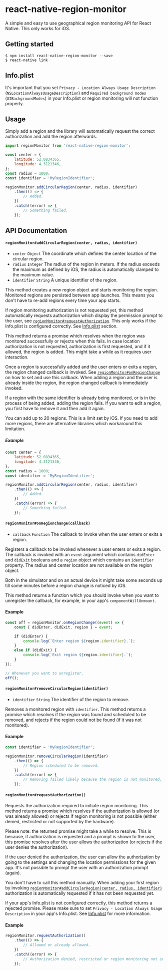 # react-native-region-monitor

A simple and easy to use geographical region monitoring API for React Native. This only works for iOS.

## Getting started

```
$ npm install react-native-region-monitor --save
$ react-native link
```

## Info.plist

It's important that you set `Privacy - Location Always Usage Description` (`NSLocationAlwaysUsageDescription`) and `Required background modes` (`UIBackgroundModes`) in your Info.plist or region monitoring will not function properly.

## Usage

Simply add a region and the library will automatically request the correct authorization and add the region afterwards.

```js
import regionMonitor from 'react-native-region-monitor';

const center = {
	latitude: 52.0834365,
	longitude: 4.3121346,
};
const radius = 1000;
const identifier = 'MyRegionIdentifier';

regionMonitor.addCircularRegion(center, radius, identifier)
	.then(() => {
		// Added.
	})
	.catch((error) => {
		// Something failed.
	});
```

## API Documentation

#### `regionMonitor#addCircularRegion(center, radius, identifier)`
- `center` `Object` The coordinate which defines the center location of the circular region.
- `radius` `Integer` The radius of the region in meters. If the radius exceeds the maximum as defined by iOS, the radius is automatically clamped to the maximum value.
- `identifier` `String` A unique identifier of the region.

This method creates a new region object and starts monitoring the region. Monitored regions are persisted between app launches. This means you don't have to re-add regions every time your app starts.

If region monitoring authorization is not requested yet, this method automatically requests authorization which display the permission prompt to the user, see [`regionMonitor#requestAuthorization`](#regionmonitorrequestauthorization). This only works if the Info.plist is configured correctly. See [Info.plist](#infoplist) section.

This method returns a promise which resolves when the region was monitored successfully or rejects when this fails. In case location authorization is not requested, authorization is first requested, and if it allowed, the region is added. This might take a while as it requires user interaction.

Once a region is successfully added and the user enters or exits a region, the region changed callback is invoked. See [`regionMonitor#onRegionChange`](#regionmonitoronregionchangecallback) on how to set and use this callback. When adding a region and the user is already inside the region, the region changed callback is immediately invoked.

If a region with the same identifier is already being monitored, or is in the process of being added, adding the region fails. If you want to edit a region, you first have to remove it and then add it again.

You can add up to 20 regions. This is a limit set by iOS. If you need to add more regions, there are alternative libraries which workaround this limitation.

##### Example

```js
const center = {
	latitude: 52.0834365,
	longitude: 4.3121346,
};
const radius = 1000;
const identifier = 'MyRegionIdentifier';

regionMonitor.addCircularRegion(center, radius, identifier)
	.then(() => {
		// Added.
	})
	.catch((error) => {
		// Something failed.
	});
```

#### `regionMonitor#onRegionChange(callback)`
- `callback` `Function` The callback to invoke when the user enters or exits a region.

Registers a callback to be invoked whenever a user enters or exits a region. The callback is invoked with an `event` argument which contains `didEnter` and `didExit` booleans and a `region` object which contains an `identifier` property. The radius and center location are not available on the region object.

Both in the simulator and on an actual device it might take some seconds up till some minutes before a region change is noticed by iOS.

This method returns a function which you should invoke when you want to unregister the callback, for example, in your app's `componentWillUnmount`.

#### Example
```js
const off = regionMonitor.onRegionChange((event) => {
	const { didEnter, didExit, region } = event;

	if (didEnter) {
		console.log(`Enter region ${region.identifier}.`);
	}
	else if (didExit) {
		console.log(`Exit region ${region.identifier}.`);
	}
});

// Whenever you want to unregister.
off();
```

#### `regionMonitor#removeCircularRegion(identifier)`
- `identifier` `String` The identifier of the region to remove.

Removes a monitored region with `identifier`. This method returns a promise which resolves if the region was found and scheduled to be removed, and rejects if the region could not be found (if it was not monitored).

#### Example

```js
const identifier = 'MyRegionIdentifier';

regionMonitor.removeCircularRegion(identifier)
	.then(() => {
		// Region scheduled to be removed.
	})
	.catch((error) => {
		// Removing failed likely because the region is not monitored.
	});
```

#### `regionMonitor#requestAuthorization()`

Requests the authorization required to initiate region monitoring. This method returns a promise which resolves if the authorization is allowed (or was already allowed) or rejects if region monitoring is not possible (either denied, restricted or not supported by the hardware).

Please note: the returned promise might take a while to resolve. This is because, if authorization is requested and a prompt is shown to the user, this promise resolves after the user allows the authorization (or rejects if the user denies the authorization).

If the user denied the authorization, the user can allow the authorization by going to the settings and changing the location permissions for the given app. It's not possible to prompt the user with an authorization prompt (again).

You don't have to call this method manually. When adding your first region by invoking [`regionMonitor#addCircularRegion(center, radius, identifier)`](#regionmonitoraddcircularregioncenter-radius-identifier) authorization is automatically requested if it has not been requested yet.

If your app's Info.plist is not configured correctly, this method returns a rejected promise. Please make sure to set `Privacy - Location Always Usage Description` in your app's Info.plist. See [Info.plist](#infoplist) for more information.

#### Example

```js
regionMonitor.requestAuthorization()
	.then(() => {
		// Allowed or already allowed.
	})
	.catch((error) => {
		// Authorization denied, restricted or region monitoring not supported.
	});
```
